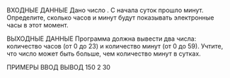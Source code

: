 ВХОДНЫЕ ДАННЫЕ
Дано число . С начала суток прошло  минут. Определите, сколько часов и минут будут показывать электронные часы в этот момент. 

ВЫХОДНЫЕ ДАННЫЕ
Программа должна вывести два числа: количество часов (от 0 до 23) и количество минут (от 0 до 59). Учтите, что число  может быть больше, чем количество минут в сутках.

ПРИМЕРЫ
ВВОД	ВЫВОД
150
2 30